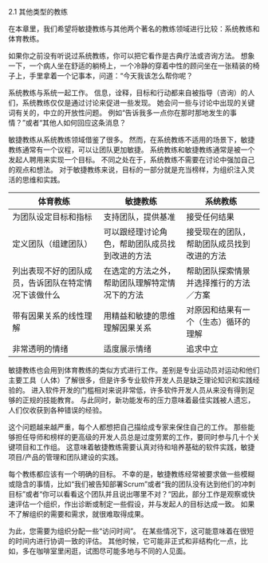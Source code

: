 2.1 其他类型的教练

在本章里，我们希望将敏捷教练与其他两个著名的教练领域进行比较：系统教练和体育教练。

如果你之前没有听说过系统教练，你可以把它看作是古典疗法或咨询方法。 想象一下，一个病人坐在舒适的躺椅上，一个冷静的穿着中性的顾问坐在一张精装的椅子上，手里拿着一个记事本，问道：“今天我该怎么帮你呢？

系统教练与系统一起工作。 信息，诠释，目标和行动都来自被指导（咨询）的人们，系统教练仅仅是通过讨论来促进一些发现。 她会问一些与讨论中出现的关键词有关的，中立的开放性问题。 例如“告诉我多一点你在那时那地发生的事情？”或者“其他人如何回应这条消息？

敏捷教练从系统教练领域借鉴了很多。 然而，在系统教练不适用的场景下，敏捷教练通常有一个议程，可以让团队更加敏捷。 系统教练和敏捷教练通常是被一个发起人聘用来实现一个目标。 不同之处在于，系统教练不需要在讨论中强加自己的观点和想法。 对于敏捷教练来说，目标的一部分就是充当榜样，为组织注入灵活的思维和实践。

| 体育教练                       | 敏捷教练                    | 系统教练                  |
| -------------------------- | ----------------------- | --------------------- |
| 为团队设定目标和指标                 | 支持团队，提供基准               | 接受任何结果                |
| 定义团队（组建团队）                 | 可以跟经理讨论角色，帮助团队成员找到改进的方法 | 接受现在的团队，帮助团队成员找到改进的方法 |
| 列出表现不好的团队成员，告诉团队在特定情况下该做什么 | 在选定的方法之外，帮助团队理解特定情况下的方法 | 帮助团队探索情景并选择推行的方法／方案   |
| 带有因果关系的线性理解                | 用精益和敏捷的思维理解因果关系         | 对原因和结果有一个（生态）循环的理解    |
| 非常透明的情绪                    | 适度展示情绪                  | 追求中立                  |

敏捷教练也会用到体育教练的类似方式进行工作。差别是专业运动员对运动和他们主要工具（人体）了解很多，但是许多专业软件开发人员是缺乏理论知识和实践经验的。 进入软件开发的门槛相对来说非常低，许多软件开发人员从来没有得到足够的正规的技能教育。 与此同时，新功能发布的压力意味着最佳实践被人遗忘，人们仅收获到各种错误的经验。

这个问题越来越严重，每个人都想把自己描绘成专家来保住自己的工作。 那些能够担任导师和榜样的更高级的开发人员总是过度劳累的工作，要同时参与几十个关键项目和工作组。 这意味着敏捷教练需要认真对待和培养基础的软件实践，敏捷项目/产品的管理和团队建设的实践。

每个教练都应该有一个明确的目标。 不幸的是，敏捷教练经常被要求做一些模糊或隐含的事情，比如“我们被告知部署Scrum”或者“我的团队没有达到他们的冲刺目标”或者“你可以看看这个团队并且说出哪里不对？“因此，部分工作是观察或快速评估一个组织，作出诊断或制定一些假设，并与发起人的目标达成一致。 如果不了解组织的需要和需求，就很难取得成果。

为此，您需要为组织分配一些“访问时间”。 在某些情况下，这可能意味着在很短的时间内进行协调一致的评估。 其他时候，它可能非正式和非结构化一点，比如，多在咖啡室里闲逛，试图尽可能多地与不同的人见面。